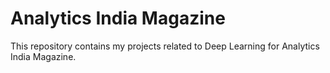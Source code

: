# Analytics India Magazine

This repository contains my projects related to Deep Learning for Analytics India Magazine.
